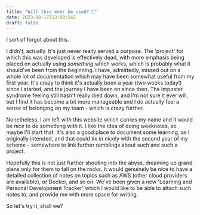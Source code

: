 ```yaml
---
title: "Will this ever be used? 🤔"
date: 2023-10-17T13:08:54Z
draft: false
---
```


I sort of forgot about this.

I didn't, actually. It's just never really served a purpose. The 'project' for which this was developed is effectively dead, with more emphasis being placed on actually using *something* which works, which is probably what it should've been from the beginning. I have, admittedly, missed out on a whole lot of documentation which may have been somewhat useful from my first year. It's crazy to think it's actually been a year (two weeks today!) since I started, and the journey I have been on since then. The imposter syndrome feeling still hasn't really died down, and I'm not sure it ever will, but I find it has become a bit more manageable and I do actually feel a sense of belonging on my team - which is crazy further.

Nonetheless, I am left with this website which carries my name and it would be *nice* to do something with it. I like the idea of doing weeknotes, so maybe I'll start that. It's also a good place to document some learning, as I originally intended, and that could tie in nicely with the second year of my scheme - somewhere to link further ramblings about such and such a project.

Hopefully this is not just further shouting into the abyss, dreaming up grand plans only for them to fall on the rocks. It would genuinely be nice to have a detailed collection of notes on topics such as AWS (other cloud providers are available), or Docker, and so on. We've been given a new 'Learning and Personal Development Tracker' which I would like to be able to attach such notes to, and provide me with more space for writing.

So let's try it, shall we?
